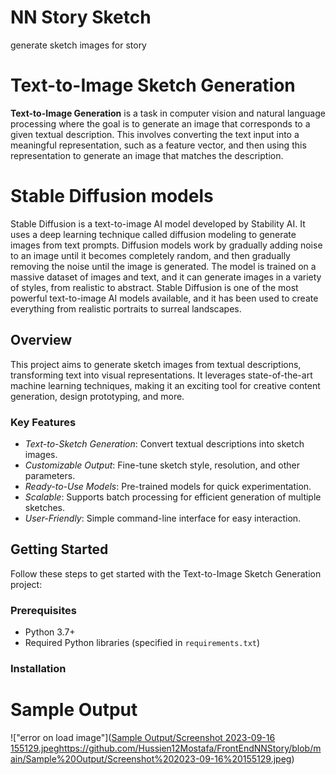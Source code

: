 # NN Story Sketch
generate sketch images for story 
# Text-to-Image Sketch Generation
**Text-to-Image Generation** is a task in computer vision and natural language processing where the goal is to generate an image that corresponds to a given textual description. This involves converting the text input into a meaningful representation, such as a feature vector, and then using this representation to generate an image that matches the description.
# Stable Diffusion models
Stable Diffusion is a text-to-image AI model developed by Stability AI. It uses a deep learning technique called diffusion modeling to generate images from text prompts. Diffusion models work by gradually adding noise to an image until it becomes completely random, and then gradually removing the noise until the image is generated. The model is trained on a massive dataset of images and text, and it can generate images in a variety of styles, from realistic to abstract. Stable Diffusion is one of the most powerful text-to-image AI models available, and it has been used to create everything from realistic portraits to surreal landscapes.
## Overview

This project aims to generate sketch images from textual descriptions, transforming text into visual representations. It leverages state-of-the-art machine learning techniques, making it an exciting tool for creative content generation, design prototyping, and more.
### Key Features

- *Text-to-Sketch Generation*: Convert textual descriptions into sketch images.
- *Customizable Output*: Fine-tune sketch style, resolution, and other parameters.
- *Ready-to-Use Models*: Pre-trained models for quick experimentation.
- *Scalable*: Supports batch processing for efficient generation of multiple sketches.
- *User-Friendly*: Simple command-line interface for easy interaction.
## Getting Started

Follow these steps to get started with the Text-to-Image Sketch Generation project:
### Prerequisites
- Python 3.7+
- Required Python libraries (specified in `requirements.txt`)
### Installation

# Sample Output
!["error on load image"]([Sample Output/Screenshot 2023-09-16 155129.jpeg](https://github.com/Hussien12Mostafa/FrontEndNNStory/blob/main/Sample%20Output/Screenshot%202023-09-16%20155129.jpeg)https://github.com/Hussien12Mostafa/FrontEndNNStory/blob/main/Sample%20Output/Screenshot%202023-09-16%20155129.jpeg)
